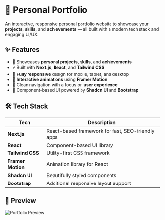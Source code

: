# 🚀 Personal Portfolio

An interactive, responsive personal portfolio website to showcase your **projects**, **skills**, and **achievements** — all built with a modern tech stack and engaging UI/UX.

## ✨ Features

- 🎯 Showcases **personal projects**, **skills**, and **achievements**
- ⚡ Built with **Next.js**, **React**, and **Tailwind CSS**
- 📱 **Fully responsive** design for mobile, tablet, and desktop
- 🎨 **Interactive animations** using **Framer Motion**
- 🧭 Clean navigation with a focus on **user experience**
- 🧱 Component-based UI powered by **Shadcn UI** and **Bootstrap**

## 🛠️ Tech Stack

| Tech              | Description                                       |
| ----------------- | ------------------------------------------------- |
| **Next.js**       | React-based framework for fast, SEO-friendly apps |
| **React**         | Component-based UI library                        |
| **Tailwind CSS**  | Utility-first CSS framework                       |
| **Framer Motion** | Animation library for React                       |
| **Shadcn UI**     | Beautifully styled components                     |
| **Bootstrap**     | Additional responsive layout support              |

## 📸 Preview

![Portfolio Preview](https://your-image-url.com/preview.jpg)
